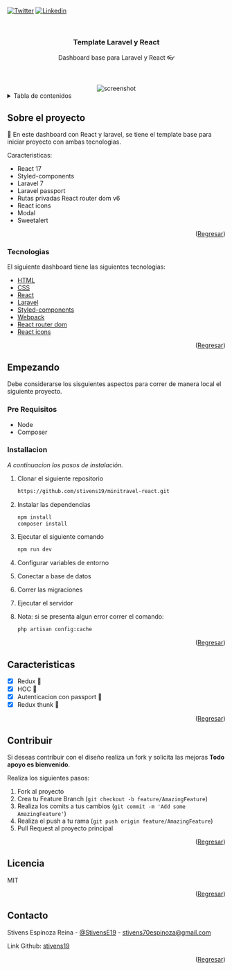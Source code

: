 <div id="top"></div>

[![Twitter](https://img.shields.io/badge/Twitter-1DA1F2?style=for-the-badge&logo=twitter&logoColor=white)](https://twitter.com/StivensE19)
[![Linkedin](https://img.shields.io/badge/LinkedIn-0077B5?style=for-the-badge&logo=linkedin&logoColor=white)](https://www.linkedin.com/in/stivens-espinoza-11954b184/)



<!-- PROJECT LOGO -->
<br />
<div align="center">

  <h3 align="center">Template Laravel y React</h3>

  <p align="center">
    Dashboard base para Laravel y React 👓
    <br />
    <br />
    <br />

  </p>
</div>
<div align="center">
   <img src="https://i.ibb.co/txXMF6b/screenshot.png" alt="screenshot" border="0">
</div>


<!-- TABLE OF CONTENTS -->
<details>
  <summary>Tabla de contenidos</summary>
  <ol>
    <li>
      <a href="#sobre-el-proyecto">Sobre el proyecto 🚀</a>
      <ul>
        <li><a href="#tecnologias">Tecnologias</a></li>
      </ul>
    </li>
    <li>
      <a href="#empezando">Empezando</a>
      <ul>
        <li><a href="#pre-requisitos">Pre requisitos</a></li>
        <li><a href="#installacion">Instalacion</a></li>
      </ul>
    </li>
    <li><a href="#caracteristicas">Caracteristicas</a></li>
    <li><a href="#contribuir">Contribuir</a></li>
    <li><a href="#licencia">Licencia</a></li>
    <li><a href="#contacto">Contacto</a></li>
  </ol>
</details>



<!-- ABOUT THE PROJECT -->
## Sobre el proyecto

🚀 En este dashboard con React y laravel, se tiene el template base para iniciar proyecto con ambas tecnologias.

Caracteristicas:
* React 17
* Styled-components
* Laravel 7
* Laravel passport
* Rutas privadas React router dom v6
* React icons
* Modal
* Sweetalert


<p align="right">(<a href="#top">Regresar</a>)</p>



### Tecnologias

El siguiente dashboard tiene las siguientes tecnologias:

* [HTML](https://developer.mozilla.org/es/docs/Web/HTML)
* [CSS](https://developer.mozilla.org/es/docs/Web/CSS)
* [React](https://reactjs.org/)
* [Laravel](https://laravel.com/)
* [Styled-components](https://www.styled-components.com/)
* [Webpack](https://webpack.js.org/)
* [React router dom](https://reacttraining.com/react-router/web/guides/quick-start)
* [React icons](https://react-icons.netlify.com/)


<p align="right">(<a href="#top">Regresar</a>)</p>



<!-- GETTING STARTED -->
## Empezando

Debe considerarse los sisguientes aspectos para correr de manera local el siguiente proyecto.

### Pre Requisitos

* Node
* Composer

### Installacion

_A continuacion los pasos de instalación._

1. Clonar el siguiente repositorio
   ```sh
   https://github.com/stivens19/minitravel-react.git
   ```
2. Instalar las dependencias
   ```sh
   npm install
   composer install
   ```
3. Ejecutar el siguiente comando
   ```sh
   npm run dev
   ```
4. Configurar variables de entorno
5. Conectar a base de datos
6. Correr las migraciones
7. Ejecutar el servidor

7. Nota: si se presenta algun error correr el comando:
    ```sh
   php artisan config:cache
   ```
<p align="right">(<a href="#top">Regresar</a>)</p>



<!-- ROADMAP -->
## Caracteristicas

- [x] Redux 📱
- [x] HOC 🧔
- [x] Autenticacion con passport 🔐
- [x] Redux thunk 📱

<p align="right">(<a href="#top">Regresar</a>)</p>



<!-- CONTRIBUTING -->
## Contribuir

Si deseas contribuir con el diseño realiza un fork y solicita las mejoras **Todo apoyo es bienvenido**.

Realiza los siguientes pasos:

1. Fork al proyecto
2. Crea tu Feature Branch (`git checkout -b feature/AmazingFeature`)
3. Realiza los comits a tus cambios (`git commit -m 'Add some AmazingFeature'`)
4. Realiza el push a tu rama (`git push origin feature/AmazingFeature`)
5. Pull Request al proyecto principal

<p align="right">(<a href="#top">Regresar</a>)</p>



<!-- LICENSE -->
## Licencia

MIT

<p align="right">(<a href="#top">Regresar</a>)</p>



<!-- CONTACT -->
## Contacto

Stivens Espinoza Reina - [@StivensE19](https://twitter.com/StivensE19) - stivens70espinoza@gmail.com

Link Github: [stivens19](https://github.com/stivens19)

<p align="right">(<a href="#top">Regresar</a>)</p>
